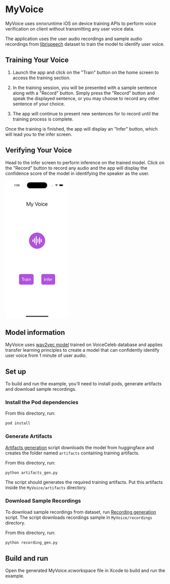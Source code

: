 # MyVoice
MyVoice uses onnxruntime iOS on device training APIs to perform voice verification on client without transmitting any user voice data.

The application uses the user audio recordings and sample audio recordings from [librispeech](https://huggingface.co/datasets/librispeech_asr) dataset to train the model to identify user voice. 

## Training Your Voice

1. Launch the app and click on the "Train" button on the home screen to access the training section.

2. In the training session, you will be presented with a sample sentence along with a "Record" button. Simply press the "Record" button and speak the displayed sentence, or you may choose to record any other sentence of your choice.

3. The app will continue to present new sentences for to record until the training process is complete. 

Once the training is finished, the app will display an "Infer" button, which will lead you to the infer screen.

## Verifying Your Voice
Head to the infer screen to perform inference on the trained model. Click on the "Record" button to record any audio and the app will display the confidence score of the model in identifying the speaker as the user.


<img src="./screenshot.png" width="200" />

## Model information

MyVoice uses [wav2vec model](https://huggingface.co/superb/wav2vec2-base-superb-sid) trained on VoiceCeleb database and applies transfer learning principles to create a model that can confidently identify user voice from 1 minute of user audio.

## Set up
To build and run the example, you'll need to install pods, generate artifacts and download sample recordings.

### Install the Pod dependencies

From this directory, run:

```bash
pod install
```

### Generate Artifacts
[Artifacts generation](./artifacts_gen.py) script downloads the model from huggingface and creates the folder named `artifacts` containing training artifacts. 

From this directory, run:

```bash
python artifacts_gen.py
```

The script should generates the required training artifacts. Put this artifacts inside the `MyVoice/artifacts` directory.



### Download Sample Recordings
To download sample recordings from dataset, run [Recording generation](./recording_gen.py) script. The script downloads recordings sample in `MyVoice/recordings` directory. 

From this directory, run:

```bash
python recording_gen.py
```

## Build and run

Open the generated MyVoice.xcworkspace file in Xcode to build and run the example.